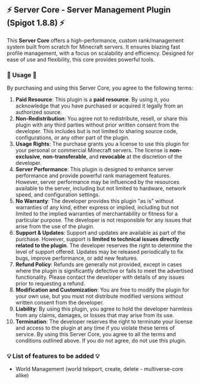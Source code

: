 ## ⚡ Server Core - Server Management Plugin (Spigot 1.8.8) ⚡
This **Server Core** offers a high-performance, custom rank/management system built from scratch for Minecraft servers. It ensures blazing fast profile management, with a focus on scalability and efficiency. Designed for ease of use and flexibility, this core provides powerful tools.

### 📝 Usage 📝
By purchasing and using this Server Core, you agree to the following terms:

1. **Paid Resource**: This plugin is a **paid resource**. By using it, you acknowledge that you have purchased or acquired it legally from an authorized source.
2. **Non-Redistribution**: You agree not to redistribute, resell, or share this plugin with any third parties without prior written consent from the developer. This includes but is not limited to sharing source code, configurations, or any other part of the plugin.
3. **Usage Rights**: The purchase grants you a license to use this plugin for your personal or commercial Minecraft servers. The license is **non-exclusive**, **non-transferable**, and **revocable** at the discretion of the developer.
4. **Server Performance**: This plugin is designed to enhance server performance and provide powerful rank management features. However, server performance may be influenced by the resources available to the server, including but not limited to hardware, network speed, and configuration settings.
5. **No Warranty**: The developer provides this plugin "as is" without warranties of any kind, either express or implied, including but not limited to the implied warranties of merchantability or fitness for a particular purpose. The developer is not responsible for any issues that arise from the use of the plugin.
6. **Support & Updates**: Support and updates are available as part of the purchase. However, support is **limited to technical issues directly related to the plugin**. The developer reserves the right to determine the level of support offered. Updates may be released periodically to fix bugs, improve performance, or add new features.
7. **Refund Policy**: Refunds are generally not provided, except in cases where the plugin is significantly defective or fails to meet the advertised functionality. Please contact the developer with details of any issues prior to requesting a refund.
8. **Modification and Customization**: You are free to modify the plugin for your own use, but you must not distribute modified versions without written consent from the developer.
9. **Liability**: By using this plugin, you agree to hold the developer harmless from any claims, damages, or losses that may arise from its use.
10. **Termination**: The developer reserves the right to terminate your license and access to the plugin at any time if you violate these terms of service.
By using this Server Core, you agree to all the terms and conditions outlined above. If you do not agree, do not use this plugin.

### 💡 List of features to be added 💡
- World Management (world teleport, create, delete - multiverse-core alike)

